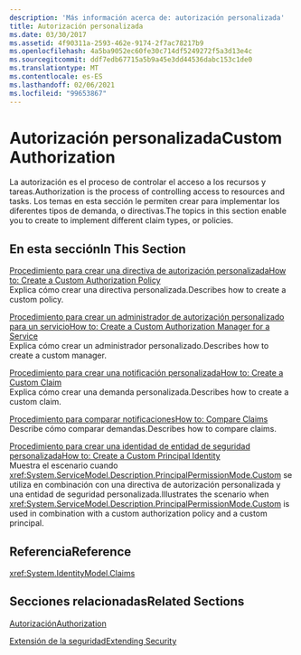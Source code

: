 ```yaml
---
description: 'Más información acerca de: autorización personalizada'
title: Autorización personalizada
ms.date: 03/30/2017
ms.assetid: 4f90311a-2593-462e-9174-2f7ac78217b9
ms.openlocfilehash: 4a5ba9052ec60fe30c714df5249272f5a3d13e4c
ms.sourcegitcommit: ddf7edb67715a5b9a45e3dd44536dabc153c1de0
ms.translationtype: MT
ms.contentlocale: es-ES
ms.lasthandoff: 02/06/2021
ms.locfileid: "99653867"
---
```

# <a name="custom-authorization"></a><span data-ttu-id="1a29a-103">Autorización personalizada</span><span class="sxs-lookup"><span data-stu-id="1a29a-103">Custom Authorization</span></span>

<span data-ttu-id="1a29a-104">La autorización es el proceso de controlar el acceso a los recursos y tareas.</span><span class="sxs-lookup"><span data-stu-id="1a29a-104">Authorization is the process of controlling access to resources and tasks.</span></span> <span data-ttu-id="1a29a-105">Los temas en esta sección le permiten crear para implementar los diferentes tipos de demanda, o directivas.</span><span class="sxs-lookup"><span data-stu-id="1a29a-105">The topics in this section enable you to create to implement different claim types, or policies.</span></span>  
  
## <a name="in-this-section"></a><span data-ttu-id="1a29a-106">En esta sección</span><span class="sxs-lookup"><span data-stu-id="1a29a-106">In This Section</span></span>  

 [<span data-ttu-id="1a29a-107">Procedimiento para crear una directiva de autorización personalizada</span><span class="sxs-lookup"><span data-stu-id="1a29a-107">How to: Create a Custom Authorization Policy</span></span>](how-to-create-a-custom-authorization-policy.md)  
 <span data-ttu-id="1a29a-108">Explica cómo crear una directiva personalizada.</span><span class="sxs-lookup"><span data-stu-id="1a29a-108">Describes how to create a custom policy.</span></span>  
  
 [<span data-ttu-id="1a29a-109">Procedimiento para crear un administrador de autorización personalizado para un servicio</span><span class="sxs-lookup"><span data-stu-id="1a29a-109">How to: Create a Custom Authorization Manager for a Service</span></span>](how-to-create-a-custom-authorization-manager-for-a-service.md)  
 <span data-ttu-id="1a29a-110">Explica cómo crear un administrador personalizado.</span><span class="sxs-lookup"><span data-stu-id="1a29a-110">Describes how to create a custom manager.</span></span>  
  
 [<span data-ttu-id="1a29a-111">Procedimiento para crear una notificación personalizada</span><span class="sxs-lookup"><span data-stu-id="1a29a-111">How to: Create a Custom Claim</span></span>](how-to-create-a-custom-claim.md)  
 <span data-ttu-id="1a29a-112">Explica cómo crear una demanda personalizada.</span><span class="sxs-lookup"><span data-stu-id="1a29a-112">Describes how to create a custom claim.</span></span>  
  
 [<span data-ttu-id="1a29a-113">Procedimiento para comparar notificaciones</span><span class="sxs-lookup"><span data-stu-id="1a29a-113">How to: Compare Claims</span></span>](how-to-compare-claims.md)  
 <span data-ttu-id="1a29a-114">Describe cómo comparar demandas.</span><span class="sxs-lookup"><span data-stu-id="1a29a-114">Describes how to compare claims.</span></span>  
  
 [<span data-ttu-id="1a29a-115">Procedimiento para crear una identidad de entidad de seguridad personalizada</span><span class="sxs-lookup"><span data-stu-id="1a29a-115">How to: Create a Custom Principal Identity</span></span>](how-to-create-a-custom-principal-identity.md)  
 <span data-ttu-id="1a29a-116">Muestra el escenario cuando <xref:System.ServiceModel.Description.PrincipalPermissionMode.Custom> se utiliza en combinación con una directiva de autorización personalizada y una entidad de seguridad personalizada.</span><span class="sxs-lookup"><span data-stu-id="1a29a-116">Illustrates the scenario when <xref:System.ServiceModel.Description.PrincipalPermissionMode.Custom> is used in combination with a custom authorization policy and a custom principal.</span></span>  
  
## <a name="reference"></a><span data-ttu-id="1a29a-117">Referencia</span><span class="sxs-lookup"><span data-stu-id="1a29a-117">Reference</span></span>  

 <xref:System.IdentityModel.Claims>  
  
## <a name="related-sections"></a><span data-ttu-id="1a29a-118">Secciones relacionadas</span><span class="sxs-lookup"><span data-stu-id="1a29a-118">Related Sections</span></span>  

 [<span data-ttu-id="1a29a-119">Autorización</span><span class="sxs-lookup"><span data-stu-id="1a29a-119">Authorization</span></span>](../feature-details/authorization-in-wcf.md)  
  
 [<span data-ttu-id="1a29a-120">Extensión de la seguridad</span><span class="sxs-lookup"><span data-stu-id="1a29a-120">Extending Security</span></span>](extending-security.md)

